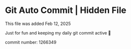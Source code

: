 # Git Auto Commit | Hidden File

This file was added Feb 12, 2025

Just for fun and keeping my daily git commit active 🤪

commit number: 1266349
